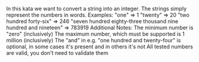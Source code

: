 In this kata we want to convert a string into an integer. The strings simply represent the numbers in words.
Examples:
"one" => 1
"twenty" => 20
"two hundred forty-six" => 246
"seven hundred eighty-three thousand nine hundred and nineteen" => 783919
Additional Notes:
The minimum number is "zero" (inclusively)
The maximum number, which must be supported is 1 million (inclusively)
The "and" in e.g. "one hundred and twenty-four" is optional, in some cases it's present and in others it's not
All tested numbers are valid, you don't need to validate them